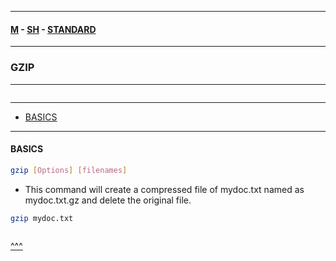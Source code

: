 
---

#### [M](https://github.com/ttltrk/TTT/blob/master/menu.md) - [SH](https://github.com/ttltrk/TTT/blob/master/SH/SH.md) - [STANDARD](https://github.com/ttltrk/TTT/blob/master/SH/STANDARD/STANDARD.md)

---

### GZIP

---

```

```

---

* [BASICS](#BASICS)

---

#### BASICS

```sh
gzip [Options] [filenames]
```

- This command will create a compressed file of mydoc.txt named as mydoc.txt.gz and delete the original file.

```sh
gzip mydoc.txt
```

```sh

```

[^^^](#GZIP)
